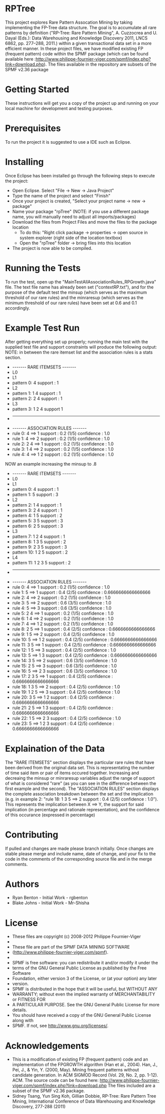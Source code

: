 # RPTree
This project explores Rare Pattern Assocation Mining by taking implementing the FP-Tree data structure.
The goal is to accumulate all rare patterns by definition ("RP-Tree: Rare Pattern Mining", A. Cuzzocrea and U. Dayal (Eds.): Data Warehousing and Knowledge Discovery 2011, LNCS 6862, pp. 277–288, 2011.) within a given transactional data set in a more efficient 
manner. In these project files, we have modified existing FP (frequent pattern) code within the SPMF package (which can be found available here :http://www.philippe-fournier-viger.com/spmf/index.php?link=download.php). The files available in the repository are subsets of the SPMF v2.36 package

# Getting Started
These instructions will get you a copy of the project up and running on your local machine for development and
testing purposes.

# Prerequisites
To run the project it is suggested to use a IDE such as Eclipse. 

# Installing
Once Eclipse has been installed go through the following steps to execute the project:
* Open Eclipse. Select "File -> New -> Java Project"
* Type the name of the project and select "Finish"
* Once your project is created, "Select your project name -> new -> package"
* Name your package "rpTree" (NOTE: if you use a different package name, you will manually need to adjust all imports/packages)
* Download the files from Project Files and move the files to the package location
  * To do this: "Right click package -> properties -> open source in system explorer (right side of the location textbox)
  * Open the "rpTree" folder -> bring files into this location
* The project is now able to be compiled.

# Running the Tests
To run the test, open up the "MainTestAllAssociationRules_RPGrowth.java" file. The text file name has already been set ("contextRP.txt"), and for the purpose of the default test the minsup (which serves as the maximum threshold of our rare rules) and the minraresup (which serves as the minimum threshold of our rare rules) have been set at 0.6 and 0.1 accordingly.

# Example Test Run
After getting everything set up properly; running the main test with the supplied test file and support constraints will produce the following output:
NOTE: in between the rare itemset list and the association rules is a stats section.
 * ------- RARE ITEMSETS -------
 * L0
 * L1
 * pattern 0: 4 support : 1
 * L2
 * pattern 1: 1 4 support : 1
 * pattern 2: 2 4 support : 1
 * L3
 * pattern 3: 1 2 4 support 1
 * -------------------------------
 * ------- ASSOCIATION RULES -------
 * rule 0: 4 ==> 1 support : 0.2 (1/5) confidence : 1.0
 * rule 1: 4 ==> 2 support : 0.2 (1/5) confidence : 1.0
 * rule 2: 2 4 ==> 1 support : 0.2 (1/5) confidence : 1.0
 * rule 3: 1 4 ==> 2 support : 0.2 (1/5) confidence : 1.0
 * rule 4: 4 ==> 1 2 support : 0.2 (1/5) confidence : 1.0
 
NOW an example increasing the minsup to .8

 * ------- RARE ITEMSETS -------
 * L0
 * L1
 * pattern 0: 4 support : 1
 * pattern 1: 5 support : 3
 * L2
 * pattern 2: 1 4 support : 1
 * pattern 3: 2 4 support : 1
 * pattern 4: 1 5 support : 2
 * pattern 5: 3 5 support : 3
 * pattern 6: 2 5 support : 3
 * L3
 * pattern 7: 1 2 4 support : 1
 * pattern 8: 1 3 5 support : 2
 * pattern 9: 2 3 5 support : 3
 * pattern 10: 1 2 5 support : 2
 * L4
 * pattern 11: 1 2 3 5 support : 2
 * -------------------------------
 * ------- ASSOCIATION RULES -------
 * rule 0:  4 ==> 1 support :  0.2 (1/5) confidence :  1.0
 * rule 1:  5 ==> 1 support :  0.4 (2/5) confidence :  0.6666666666666666
 * rule 2:  4 ==> 2 support :  0.2 (1/5) confidence :  1.0
 * rule 3:  5 ==> 2 support :  0.6 (3/5) confidence :  1.0
 * rule 4:  5 ==> 3 support :  0.6 (3/5) confidence :  1.0
 * rule 5:  2 4 ==> 1 support :  0.2 (1/5) confidence :  1.0
 * rule 6:  1 4 ==> 2 support :  0.2 (1/5) confidence :  1.0
 * rule 7:  4 ==> 1 2 support :  0.2 (1/5) confidence :  1.0
 * rule 8:  2 5 ==> 1 support :  0.4 (2/5) confidence :  0.6666666666666666
 * rule 9:  1 5 ==> 2 support :  0.4 (2/5) confidence :  1.0
 * rule 10:  5 ==> 1 2 support :  0.4 (2/5) confidence :  0.6666666666666666
 * rule 11:  3 5 ==> 1 support :  0.4 (2/5) confidence :  0.6666666666666666
 * rule 12:  1 5 ==> 3 support :  0.4 (2/5) confidence :  1.0
 * rule 13:  5 ==> 1 3 support :  0.4 (2/5) confidence :  0.6666666666666666
 * rule 14:  3 5 ==> 2 support :  0.6 (3/5) confidence :  1.0
 * rule 15:  2 5 ==> 3 support :  0.6 (3/5) confidence :  1.0
 * rule 16:  5 ==> 2 3 support :  0.6 (3/5) confidence :  1.0
 * rule 17:  2 3 5 ==> 1 support :  0.4 (2/5) confidence :  0.6666666666666666
 * rule 18:  1 3 5 ==> 2 support :  0.4 (2/5) confidence :  1.0
 * rule 19:  1 2 5 ==> 3 support :  0.4 (2/5) confidence :  1.0
 * rule 20:  3 5 ==> 1 2 support :  0.4 (2/5) confidence :  0.6666666666666666
 * rule 21:  2 5 ==> 1 3 support :  0.4 (2/5) confidence :  0.6666666666666666
 * rule 22:  1 5 ==> 2 3 support :  0.4 (2/5) confidence :  1.0
 * rule 23:  5 ==> 1 2 3 support :  0.4 (2/5) confidence :  0.6666666666666666
 
 
 
# Explaination of the Data
 The "RARE ITEMSETS" section displays the particular rare rules that have been derived from the original data set. This is representating the number of time said item or pair of items occured together. Increasing and decreaing the minsup or minraresup variables adjust the range of support of what is considered "rare" (as you can see in the difference between the first example and the second).
  The "ASSOCIATION RULES" section displays the complete association breakdown between the set and the implication (e.g. in example 2: "rule 18: 1 3 5 ==> 2 support : 0.4 (2/5) confidence : 1.0"). This represents the implication between X ==> Y, the support for said implication (in percentage and rationale representation), and the confidence of this occurance (expressed in percentage)

 
# Contributing
If pulled and changes are made please branch initially. Once changes are stable please merge and include name, date of change, and your fix to the code in the comments of the corresponding source file and in the merge comments.

# Authors
 * Ryan Benton - Initial Work - rgbenton
 * Blake Johns - Initial Work - Mr-Shisha

# License
* These files are copyright (c) 2008-2012 Philippe Fournier-Viger
* 
* These file are part of the SPMF DATA MINING SOFTWARE
* (http://www.philippe-fournier-viger.com/spmf).
* 
* SPMF is free software: you can redistribute it and/or modify it under the
* terms of the GNU General Public License as published by the Free Software
* Foundation, either version 3 of the License, or (at your option) any later
* version.
* SPMF is distributed in the hope that it will be useful, but WITHOUT ANY
* WARRANTY; without even the implied warranty of MERCHANTABILITY or FITNESS FOR
* A PARTICULAR PURPOSE. See the GNU General Public License for more details.
* You should have received a copy of the GNU General Public License along with
* SPMF. If not, see <http://www.gnu.org/licenses/>.

# Acknowledgements
 * This is a modification of existing FP (frequent pattern) code and an implementation of the FPGROWTH algorithm (Han et al., 2004). Han, J., Pei, J., & Yin, Y. (2000, May). Mining frequent patterns without candidate generation. In ACM SIGMOD Record (Vol. 29, No. 2,    pp. 1-12). ACM.
 The source code can be found here: http://www.philippe-fournier-viger.com/spmf/index.php?link=download.php The files included are a subset of the SPMF v2.36 package.
 * Sidney Tsang, Yun Sing Koh, Gillian Dobbie, RP-Tree: Rare Pattern Tree Mining, International Conference of Data Warehousing and Knowledge Discovery, 277-288 (2011)

